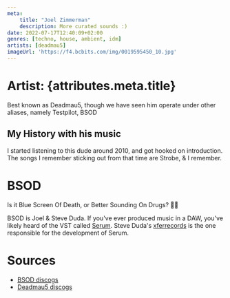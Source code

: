 ```yaml
---
meta:
    title: "Joel Zimmerman"
    description: More curated sounds :)
date: 2022-07-17T12:40:09+02:00
genres: [techno, house, ambient, idm]
artists: [deadmau5]
imageUrl: 'https://f4.bcbits.com/img/0019595450_10.jpg'
---
```


# Artist: {attributes.meta.title}
Best known as Deadmau5, though we have seen him operate under other aliases, namely Testpilot, BSOD

## My History with his music
I started listening to this dude around 2010, and got hooked on introduction. The songs I remember sticking out from that time are Strobe, & I remember.

# BSOD
Is it Blue Screen Of Death, or Better Sounding On Drugs? 🤷‍♂️

BSOD is Joel & Steve Duda. If you've ever produced music in a DAW, you've likely heard of the VST called [Serum](https://xferrecords.com/products/serum). Steve Duda's [xferrecords](https://xferrecords.com/) is the one responsible for the development of Serum.

# Sources
- [BSOD discogs](https://www.discogs.com/artist/738525-BSOD-2)
- [Deadmau5 discogs](https://www.discogs.com/artist/257938-Deadmau5)